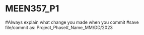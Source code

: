 # MEEN357_P1
#Always explain what change you made when you commit
#save file/commit as: Project_Phase#_Name_MM/DD/2023
